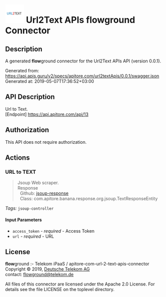 # ![LOGO](logo.png) Url2Text APIs **flow**ground Connector

## Description

A generated **flow**ground connector for the Url2Text APIs API (version 0.0.1).

Generated from: https://api.apis.guru/v2/specs/apitore.com/url2textApis/0.0.1/swagger.json<br/>
Generated at: 2019-05-07T17:36:52+03:00

## API Description

Url to Text.<BR />[Endpoint] https://api.apitore.com/api/13

## Authorization

This API does not require authorization.

## Actions

### URL to TEXT

> Jsoup Web scraper.<BR />Response<BR />&nbsp; Github: <a href="https://github.com/keigohtr/apitore-response-parent/tree/master/jsoup-response">jsoup-response</a><BR />&nbsp; Class: com.apitore.banana.response.org.jsoup.TextResponseEntity<BR />

*Tags:* `jsoup-controller`

#### Input Parameters
* `access_token` - _required_ - Access Token
* `url` - _required_ - URL

## License

**flow**ground :- Telekom iPaaS / apitore-com-url-2-text-apis-connector<br/>
Copyright © 2019, [Deutsche Telekom AG](https://www.telekom.de)<br/>
contact: flowground@telekom.de

All files of this connector are licensed under the Apache 2.0 License. For details
see the file LICENSE on the toplevel directory.
